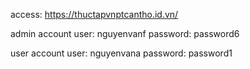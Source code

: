 access: https://thuctapvnptcantho.id.vn/

admin account
user: nguyenvanf
password: password6

user account
user: nguyenvana
password: password1


